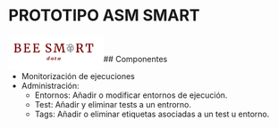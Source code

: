 # PROTOTIPO ASM SMART

[<img align="left" src="/src/components/Logo/logo.png" alt="español" width="170"/>](https://nextret.net/)


<br>
<br>
## Componentes

-   Monitorización de ejecuciones
-   Administración:
    -   Entornos: Añadir o modificar entornos de ejecución.
    -   Test: Añadir y eliminar tests a un entrorno.
    -   Tags: Añadir o eliminar etiquetas asociadas a un test u entorno.

